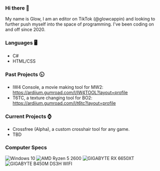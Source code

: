 ### Hi there 👋

My name is Glow, I am an editor on TikTok (@glowcappin) and looking to further push myself into the space of programming. I've been coding on and off since 2020.

### Languages 🖥️
- C#
- HTML/CSS

### Past Projects 🕥
- IW4 Console, a movie making tool for MW2: https://ardiium.gumroad.com/l/IW4TOOL?layout=profile
- T6TC, a texture changing tool for BO2: https://ardiium.gumroad.com/l/t6tc?layout=profile

### Current Projects ⌚

- Crossfree (Alpha), a custom crosshair tool for any game.
- TBD

### Computer Specs
![Windows 10](https://img.shields.io/badge/Windows-10_Pro-blue?logo=windows10)
![AMD Ryzen 5 2600](https://img.shields.io/badge/AMD-Ryzen%205%202600-darkred?logo=amd)
![GIGABYTE RX 6650XT](https://img.shields.io/badge/GIGABYTE-%20RX%206650%20XT-darkred?logo=aorus)
![GIGABYTE B450M DS3H WIFI](https://img.shields.io/badge/GIGABYTE-B450M%20DS3H%20WIFI-orange?logo=aorus)
